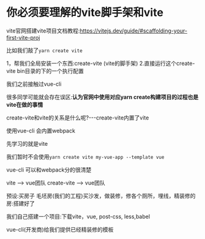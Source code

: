 # 你必须要理解的vite脚手架和vite

vite官网搭建vite项目文档教程:https://vitejs.dev/guide/#scaffolding-your-first-vite-proj

比如我们敲了```yarn create vite```

1，帮我们全局安装一个东西:create-vite (vite的脚手架)
2.直接运行这个create-vite bin目录的下的一个执行配置

我们之前接触过vue-cli

很多同学可能就会存在误区:**认为官网中使用对应yarn create构建项目的过程也是vite在做的事情**

create-vite和vite的关系是什么呢?---create-vite内置了vite

使用vue-cli 会内置webpack

先学习的就是vite

我们暂时不会使用```yarn create vite my-vue-app --template vue```

vue-cli 可以和webpack分的很清楚

vite --> vue团队  create-vite --> vue团队


预设:买房子 毛坯房(我们的工程)买沙发，做装修，修各个厕所，埋线，精装修的房:搭建好了

我们自己搭建一个项目:下载vite，vue, post-css, less,babel

vue-cli(开发商)给我们提供已经精装修的模板